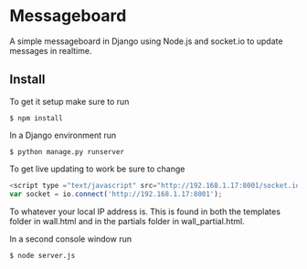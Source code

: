 # Messageboard

A simple messageboard in Django using Node.js and socket.io to update messages in realtime.

## Install

To get it setup make sure to run 

```
$ npm install
```

In a Django environment run 

```
$ python manage.py runserver
```

To get live updating to work be sure to change

```javascript
<script type ="text/javascript" src="http://192.168.1.17:8001/socket.io/socket.io.js"></script>
var socket = io.connect('http://192.168.1.17:8001');
```

To whatever your local IP address is. This is found in both the templates folder in wall.html and in the partials folder in wall_partial.html.

In a second console window run
```
$ node server.js
```


  



